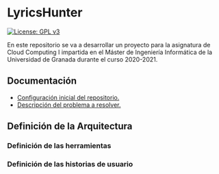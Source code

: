 # LyricsHunter

[![License: GPL v3](https://img.shields.io/badge/License-GPLv3-blue.svg)](https://www.gnu.org/licenses/gpl-3.0)

En este repositorio se va a desarrollar un proyecto para la asignatura de Cloud Computing I impartida en el Máster de Ingeniería Informática de la Universidad de Granada durante el curso 2020-2021.

## Documentación

* [Configuración inicial del repositorio.](Doc/Configuracion_Inicial.md)
* [Descripción del problema a resolver.](Doc/Descripcion_Problema.md) 


## Definición de la Arquitectura

### Definición de las herramientas

### Definición de las historias de usuario







